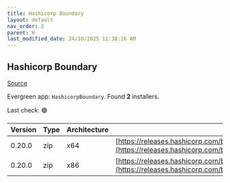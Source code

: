 ```yaml
---
title: Hashicorp Boundary
layout: default
nav_order: 2
parent: H
last_modified_date: 24/10/2025 11:38:16 AM
---
```


## Hashicorp Boundary

[Source](https://www.boundaryproject.io/)

Evergreen app: `HashicorpBoundary`. Found **2** installers.

Last check: 🟢

| Version | Type | Architecture | URI                                                                                                                                                                  |
| ------- | ---- | ------------ | -------------------------------------------------------------------------------------------------------------------------------------------------------------------- |
| 0.20.0  | zip  | x64          | [https://releases.hashicorp.com/boundary/0.20.0/boundary_0.20.0_windows_amd64.zip](https://releases.hashicorp.com/boundary/0.20.0/boundary_0.20.0_windows_amd64.zip) |
| 0.20.0  | zip  | x86          | [https://releases.hashicorp.com/boundary/0.20.0/boundary_0.20.0_windows_386.zip](https://releases.hashicorp.com/boundary/0.20.0/boundary_0.20.0_windows_386.zip)     |
